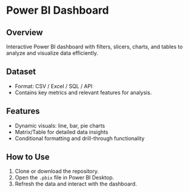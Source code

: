 # Power BI Dashboard


## Overview
Interactive Power BI dashboard with filters, slicers, charts, and tables to analyze and visualize data efficiently.

## Dataset
- Format: CSV / Excel / SQL / API
- Contains key metrics and relevant features for analysis.

## Features
- Dynamic visuals: line, bar, pie charts
- Matrix/Table for detailed data insights
- Conditional formatting and drill-through functionality

## How to Use
1. Clone or download the repository.
2. Open the `.pbix` file in Power BI Desktop.
3. Refresh the data and interact with the dashboard.

